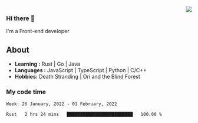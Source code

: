 <img align='right' src="https://github-readme-stats.vercel.app/api?username=strugglebak&show_icons=true">

### Hi there 👋

I'm a Front-end developer

## About

-  **Learning :** Rust | Go | Java
-  **Languages :** JavaScript | TypeScript | Python | C/C++
-  **Hobbies:** Death Stranding | Ori and the Blind Forest

### My code time

<!--START_SECTION:waka-->
```text
Week: 26 January, 2022 - 01 February, 2022

Rust   2 hrs 24 mins   █████████████████████████   100.00 % 
```
<!--END_SECTION:waka-->
